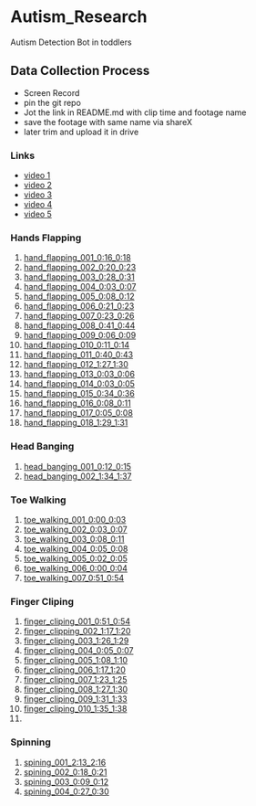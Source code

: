 # Autism_Research
Autism Detection Bot in toddlers

## Data Collection Process
- Screen Record
- pin the git repo
- Jot the link in README.md with clip time and footage name
- save the footage with same name via shareX
- later trim and upload it in drive

### Links
- [video 1](https://youtu.be/VkOjea52SjY?si=GKIGVcul3_PwldGU)
- [video 2](https://www.tiktok.com/@happy_ville/video/7081274214535187718?is_from_webapp=1&sender_device=pc&web_id=7558972106379396625)
- [video 3](https://www.tiktok.com/@orthoamine/video/7196350864527871237?is_from_webapp=1&sender_device=pc&web_id=7558972106379396625)
- [video 4](https://www.tiktok.com/@happy_ville/video/7119738467864628485?is_from_webapp=1&sender_device=pc&web_id=7558972106379396625)
- [video 5](https://www.tiktok.com/@dokteranak.fihzan/video/7464581234178460935?is_from_webapp=1&sender_device=pc&web_id=7558972106379396625)

### Hands Flapping
1. [hand_flapping_001_0:16_0:18](https://www.youtube.com/watch?v=VkOjea52SjY)
2. [hand_flapping_002_0:20_0:23](https://www.youtube.com/watch?v=VkOjea52SjY)
3. [hand_flapping_003_0:28_0:31](https://www.youtube.com/watch?v=VkOjea52SjY)
4. [hand_flapping_004_0:03_0:07](https://www.tiktok.com/@happy_ville/video/7081274214535187718?is_from_webapp=1&web_id=7558972106379396625)
5. [hand_flapping_005_0:08_0:12](https://www.tiktok.com/@happy_ville/video/7081274214535187718?is_from_webapp=1&web_id=7558972106379396625)
6. [hand_flapping_006_0:21_0:23](https://www.tiktok.com/@happy_ville/video/7081274214535187718?is_from_webapp=1&web_id=7558972106379396625)
7. [hand_flapping_007_0:23_0:26](https://www.tiktok.com/@happy_ville/video/7081274214535187718?is_from_webapp=1&web_id=7558972106379396625)
8. [hand_flapping_008_0:41_0:44](https://www.tiktok.com/@happy_ville/video/7081274214535187718?is_from_webapp=1&web_id=7558972106379396625)
9. [hand_flapping_009_0:06_0:09](https://www.tiktok.com/@mummyandherthree.autism/video/7180410700181982470?q=early%20signs%20of%20autism&t=1760555188300)
10. [hand_flapping_010_0:11_0:14](https://www.tiktok.com/@mummyandherthree.autism/video/7180410700181982470?q=early%20signs%20of%20autism&t=1760555188300)
11. [hand_flapping_011_0:40_0:43](https://www.tiktok.com/@sand_mic/video/7189595748453846277?q=early%20signs%20of%20autism&t=1760555188300)
12. [hand_flapping_012_1:27_1:30](https://www.tiktok.com/@sand_mic/video/7189595748453846277?q=early%20signs%20of%20autism&t=1760555188300)
13. [hand_flapping_013_0:03_0:06](https://www.tiktok.com/@iamcarlalooooo/video/7189237629097889051?q=early%20signs%20of%20autistic&t=1760557375560)
14. [hand_flapping_014_0:03_0:05](https://www.tiktok.com/@camilkua/video/7218198928112618758?q=early%20signs%20of%20autistic&t=1760557375560)
15. [hand_flapping_015_0:34_0:36](https://www.tiktok.com/@aktifotakpenang/video/7460471909071932679?q=early%20signs%20of%20autistic&t=1760557375560)
16. [hand_flapping_016_0:08_0:11](https://www.tiktok.com/@halfassedhippiemama/video/7315375240798850336?q=early%20signs%20of%20autistic&t=1760557375560)
17. [hand_flapping_017_0:05_0:08](https://www.tiktok.com/@halfassedhippiemama/video/7315375240798850336?q=early%20signs%20of%20autistic&t=1760557375560)
18. [hand_flapping_018_1:29_1:31](https://www.youtube.com/watch?v=kkZPbGXD66Y&list=PLy52jr2sWTQxVz7MOtupW721MdSMmZGaq)
### Head Banging
1. [head_banging_001_0:12_0:15](https://www.tiktok.com/@aqotas/video/7230037944109665562?q=early%20signs%20of%20autism&t=1760555188300)
2. [head_banging_002_1:34_1:37](https://www.youtube.com/watch?v=kkZPbGXD66Y&list=PLy52jr2sWTQxVz7MOtupW721MdSMmZGaq)
### Toe Walking
1. [toe_walking_001_0:00_0:03](https://www.tiktok.com/@happy_ville/video/7339563045728898336?q=toe%20walking%20autism&t=1760556558180)
2. [toe_walking_002_0:03_0:07](https://www.tiktok.com/@amierabaharom/video/7193584478424485146?q=toe%20walking%20autism&t=1760556558180)
3. [toe_walking_003_0:08_0:11](https://www.tiktok.com/@ausome_mavy21/video/7438903938994261255?q=toe%20walking%20autism&t=1760556558180)
4. [toe_walking_004_0:05_0:08](https://www.youtube.com/shorts/Ll7vnNaToiM)
5. [toe_walking_005_0:02_0:05](https://www.youtube.com/shorts/xfXZw5qnO7Q)
6. [toe_walking_006_0:00_0:04](https://www.youtube.com/shorts/F5yK_V-igEY)
7. [toe_walking_007_0:51_0:54](https://www.youtube.com/watch?v=pMxUlKdtPmg)
### Finger Cliping
1. [finger_cliping_001_0:51_0:54](https://www.youtube.com/watch?v=kkZPbGXD66Y&list=PLy52jr2sWTQxVz7MOtupW721MdSMmZGaq)
2. [finger_clipping_002_1:17_1:20](https://www.youtube.com/watch?v=kkZPbGXD66Y&list=PLy52jr2sWTQxVz7MOtupW721MdSMmZGaq)
3. [finger_cliping_003_1:26_1:29](https://www.youtube.com/watch?v=kkZPbGXD66Y&list=PLy52jr2sWTQxVz7MOtupW721MdSMmZGaq)
4. [finger_cliping_004_0:05_0:07](https://www.youtube.com/watch?v=VWmNcRO9tgk&list=PLy52jr2sWTQxVz7MOtupW721MdSMmZGaq&index=2)
5. [finger_cliping_005_1:08_1:10](https://www.youtube.com/watch?v=VWmNcRO9tgk&list=PLy52jr2sWTQxVz7MOtupW721MdSMmZGaq&index=2)
6. [finger_cliping_006_1:17_1:20](https://www.youtube.com/watch?v=VWmNcRO9tgk&list=PLy52jr2sWTQxVz7MOtupW721MdSMmZGaq&index=2)
7. [finger_cliping_007_1:23_1:25](https://www.youtube.com/watch?v=VWmNcRO9tgk&list=PLy52jr2sWTQxVz7MOtupW721MdSMmZGaq&index=2)
8. [finger_cliping_008_1:27_1:30](https://www.youtube.com/watch?v=VWmNcRO9tgk&list=PLy52jr2sWTQxVz7MOtupW721MdSMmZGaq&index=2)
9. [finger_cliping_009_1:31_1:33](https://www.youtube.com/watch?v=VWmNcRO9tgk&list=PLy52jr2sWTQxVz7MOtupW721MdSMmZGaq&index=2)
10. [finger_cliping_010_1:35_1:38](https://www.youtube.com/watch?v=VWmNcRO9tgk&list=PLy52jr2sWTQxVz7MOtupW721MdSMmZGaq&index=2)
11. 
### Spinning
1. [spining_001_2:13_2:16](https://www.youtube.com/watch?v=VkOjea52SjY)
2. [spining_002_0:18_0:21](https://www.tiktok.com/@katevitugph/video/7215770761720515845?q=early%20signs%20of%20autism&t=1760555188300)
3. [spining_003_0:09_0:12](https://www.tiktok.com/@iamcarlalooooo/video/7189237629097889051?q=early%20signs%20of%20autistic&t=1760557375560)
4. [spining_004_0:27_0:30](https://www.tiktok.com/@aktifotakpenang/video/7460471909071932679?q=early%20signs%20of%20autistic&t=1760557375560)
